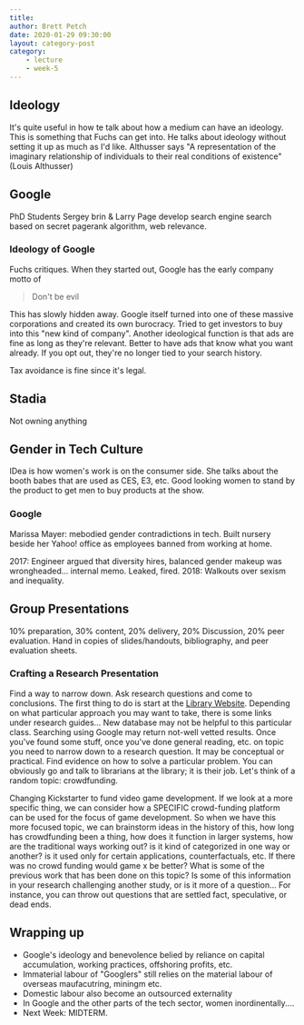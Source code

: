```yaml
---
title: 
author: Brett Petch
date: 2020-01-29 09:30:00
layout: category-post
category: 
    - lecture
    - week-5
---
```


## Ideology
It's quite useful in how te talk about how a medium can have an ideology. This is something that Fuchs can get into. He talks about ideology without setting it up as much as I'd like. Althusser says "A representation of the imaginary relationship of individuals to their real conditions of existence" (Louis Althusser)

## Google
PhD Students Sergey brin & Larry Page develop search engine
search based on secret pagerank algorithm, web relevance.

### Ideology of Google
Fuchs critiques. When they started out, Google has the early company motto of
> Don't be evil

This has slowly hidden away. Google itself turned into one of these massive corporations and created its own burocracy. Tried to get investors to buy into this "new kind of company". Another ideological function is that ads are fine as long as they're relevant. Better to have ads that know what you want already. If you opt out, they're no longer tied to your search history.

Tax avoidance is fine since it's legal.

## Stadia
Not owning anything

## Gender in Tech Culture
IDea is how women's work is on the consumer side. She talks about the booth babes that are used as CES, E3, etc. Good looking women to stand by the product to get men to buy products at the show. 

### Google
Marissa Mayer: mebodied gender contradictions in tech. Built nursery beside her Yahoo! office as employees banned from working at home.

2017: Engineer argued that diversity hires, balanced gender makeup was wrongheaded... internal memo. Leaked, fired.
2018: Walkouts over sexism and inequality.

## Group Presentations
10% preparation, 30% content, 20% delivery, 20% Discussion, 20% peer evaluation.
Hand in copies of slides/handouts, bibliography, and peer evaluation sheets.

### Crafting a Research Presentation
Find a way to narrow down. Ask research questions and come to conclusions. The first thing to do is start at the [Library Website](https://lib.uwo.ca/). Depending on what particular approach you may want to take, there is some links under research guides... New database may not be helpful to this particular class. Searching using Google may return not-well vetted results. Once you've found some stuff, once you've done general reading, etc. on topic you need to narrow down to a research question. It may be conceptual or practical. Find evidence on how to solve a particular problem. You can obviously go and talk to librarians at the library; it is their job. Let's think of a random topic: crowdfunding. 

Changing Kickstarter to fund video game development. If we look at a more specific thing, we can consider how a SPECIFIC crowd-funding platform can be used for the focus of game development. So when we have this more focused topic, we can brainstorm ideas in the history of this, how long has crowdfunding been a thing, how does it function in larger systems, how are the traditional ways working out? is it kind of categorized in one way or another? is it used only for certain applications, counterfactuals, etc. If there was no crowd funding would game x be better? What is some of the previous work that has been done on this topic? Is some of this information in your research challenging another study, or is it more of a question... For instance, you can throw out questions that are settled fact, speculative, or dead ends.

## Wrapping up
- Google's ideology and benevolence belied by reliance on capital accumulation, working practices, offshoring profits, etc.
- Immaterial labour of "Googlers" still relies on the material labour of overseas maufacutring, miningm etc.
- Domestic labour also become an outsourced externality
- In Google and the other parts of the tech sector, women inordinentally.... 
- Next Week: MIDTERM.